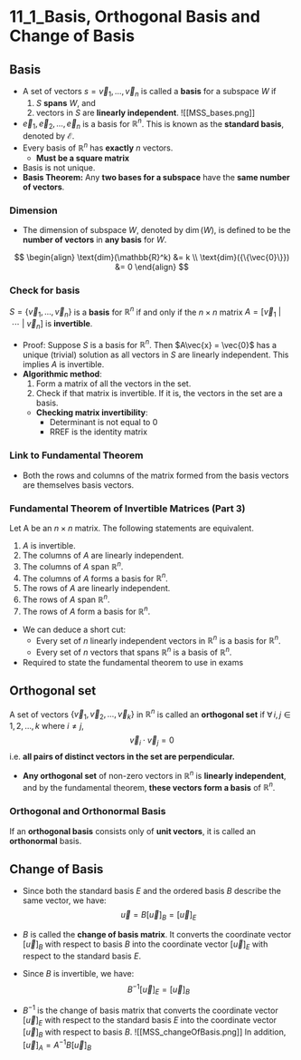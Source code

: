 # 11_1_Basis, Orthogonal Basis and Change of Basis

## Basis

- A set of vectors $s={\vec{v}_1,\dots,\vec{v}_n}$ is called a **basis** for a subspace $W$ if
    1. $S$ **spans** $W$, and
    2. vectors in $S$ are **linearly independent**.
    ![[MSS_bases.png]]
- $\vec{e}_1,\vec{e}_2,\dots,\vec{e}_n$ is a basis for $\mathbb{R}^n$. This is known as the **standard basis**, denoted by ℰ.
- Every basis of $\mathbb{R}^n$ has **exactly** $n$ vectors.
    - **Must be a square matrix**
- Basis is not unique.
- **Basis Theorem:** Any **two bases for a subspace** have the **same number of vectors**.

### Dimension

- The dimension of subspace $W$, denoted by $\dim(W)$, is defined to be the **number of vectors** in **any basis** for $W$.

$$
\begin{align}
\text{dim}(\mathbb{R}^k) &= k \\
\text{dim}({\{\vec{0}\}}) &= 0
\end{align}
$$

### Check for basis

$S = \{\vec{v}_1, \ldots, \vec{v}_n\}$ is a **basis** for $\mathbb{R}^n$ if and only if the $n \times n$ matrix $A = [\vec{v}_1\ |\ \cdots\ |\ \vec{v}_n]$ is **invertible**.

- Proof: Suppose $S$ is a basis for $\mathbb{R}^n$. Then $A\vec{x} = \vec{0}$ has a unique (trivial) solution as all vectors in $S$ are linearly independent. This implies $A$ is invertible.
- **Algorithmic method**:
    1. Form a matrix of all the vectors in the set.
    2. Check if that matrix is invertible. If it is, the vectors in the set are a basis.
    - **Checking matrix invertibility**:
        - Determinant is not equal to 0
        - RREF is the identity matrix

### Link to Fundamental Theorem

- Both the rows and columns of the matrix formed from the basis vectors are themselves basis vectors.

### Fundamental Theorem of Invertible Matrices (Part 3)

Let A be an $n\times n$ matrix. The following statements are equivalent.

1. $A$ is invertible.
2. The columns of $A$ are linearly independent.
3. The columns of $A$ span $\mathbb{R}^n$.
4. The columns of $A$ forms a basis for $\mathbb{R}^n$.
5. The rows of $A$ are linearly independent.
6. The rows of $A$ span $\mathbb{R}^n$.
7. The rows of $A$ form a basis for $\mathbb{R}^n$.

- We can deduce a short cut:
    - Every set of $n$ linearly independent vectors in $\mathbb{R}^n$ is a basis for $\mathbb{R}^n$.
    - Every set of $n$ vectors that spans $\mathbb{R}^n$ is a basis of $\mathbb{R}^n$.
- Required to state the fundamental theorem to use in exams

## Orthogonal set

A set of vectors $\{\vec{v}_{1},\vec{v}_{2},\dots,\vec{v}_{k}\}$ in $\mathbb{R}^{n}$ is called an **orthogonal set** if $\forall\,i,j\in 1,2,\dots,k$ where $i\neq j$,
$$\vec{v}_i\cdot \vec{v}_j=0$$
i.e. **all pairs of distinct vectors in the set are perpendicular.**

- **Any orthogonal set** of non-zero vectors in $\mathbb{R}^n$ is **linearly independent**, and by the fundamental theorem, **these vectors form a basis** of $\mathbb{R}^n$.

### Orthogonal and Orthonormal Basis

If an **orthogonal basis** consists only of **unit vectors**, it is called an **orthonormal** basis.

## Change of Basis

- Since both the standard basis $E$ and the ordered basis $B$ describe the same vector, we have:
$$ \vec{u} = B[\vec{u}]_B = [\vec{u}]_E $$
- $B$ is called the **change of basis matrix**. It converts the coordinate vector $[\vec{u}]_B$ with respect to basis $B$ into the coordinate vector $[\vec{u}]_E$ with respect to the standard basis $E$.

- Since $B$ is invertible, we have:
 $$ B^{-1}[\vec{u}]_E = [\vec{u}]_B $$
- $B^{-1}$ is the change of basis matrix that converts the coordinate vector $[\vec{u}]_E$ with respect to the standard basis $E$ into the coordinate vector $[\vec{u}]_B$ with respect to basis $B$.
![[MSS_changeOfBasis.png]]
In addition, $[\vec{u}]_{A}=A^{-1}B[\vec{u}]_{B}$
